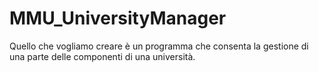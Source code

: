 # MMU_UniversityManager
Quello che vogliamo creare è un programma che consenta la gestione di una parte delle 
componenti di una università.
